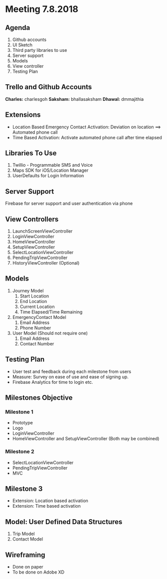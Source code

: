 # Meeting 7.8.2018
## Agenda
1. Github accounts
2. UI Sketch
3. Third party libraries to use
4. Server support
5. Models
6. View controller
7. Testing Plan

## Trello and Github Accounts
**Charles:** charlesgoh
**Saksham:** bhallasaksham
**Dhawal:** dmmajithia

## Extensions
- Location Based Emergency Contact Activation: Deviation on location ==> Automated phone call
- Time Based Activation: Activate automated phone call after time elapsed

## Libraries To Use
1. Twillio - Programmable SMS and Voice
2. Maps SDK for iOS/Location Manager
3. UserDefaults for Login Information

## Server Support
Firebase for server support and user authentication via phone

## View Controllers
1. LaunchScreenViewController
2. LoginViewController
3. HomeViewController
4. SetupViewController
5. SelectLocationViewController
6. PendingTripViewController
7. HistoryViewController (Optional)

## Models
1. Journey Model
    1. Start Location
    2. End Location
    3. Current Location
    4. Time Elapsed/Time Remaining
2. EmergencyContact Model
    1. Email Address
    2. Phone Number
3. User Model (Should not require one)
    1. Email Address
    2. Contact Number

## Testing Plan
- User test and feedback during each milestone from users
- Measure: Survey on ease of use and ease of signing up. 
- Firebase Analytics for time to login etc. 

## Milestones Objective
### Milestone 1
- Prototype
- Logo
- LoginViewController
- HomeViewController and SetupViewController (Both may be combined)

### Milestone 2
- SelectLocationViewController
- PendingTripViewController
- MVC

## Milestone 3
- Extension: Location based activation
- Extension: Time based activation

## Model: User Defined Data Structures
1. Trip Model
2. Contact Model

## Wireframing
- Done on paper
- To be done on Adobe XD
